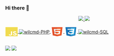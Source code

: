 ### Hi there 👋


<div align="center">
  <a href="https://github.com/wilcmd">
  <img height="150px" src="https://github-readme-stats.vercel.app/api?username=wilcmd&show_icons=true&theme=dracula&include_all_commits=true&count_private=true"/>
  <img height="150px" src="https://github-readme-stats.vercel.app/api/top-langs/?username=wilcmd&layout=compact&langs_count=7&theme=dracula"/>
</div>
  <SPAM>
<div style="display: inline_block"><br>
  <img align="center" alt="wilcmd-Js" height="30" width="40" src="https://raw.githubusercontent.com/devicons/devicon/master/icons/javascript/javascript-plain.svg">
 <!-- <img align="center" alt="wilcmd-Jquery" height="30" width="40" src="https://raw.githubusercontent.com/devicons/devicon/master/icons/jquery/jquery-plain.svg">
  <img align="center" alt="wilcmd-Csharp" height="30" width="40" src="https://raw.githubusercontent.com/devicons/devicon/master/icons/csharp/csharp-plain.svg"> -->
  <img align="center" alt="wilcmd-PHP" height="30" width="40" src="https://cdn.jsdelivr.net/gh/devicons/devicon/icons/php/php-original.svg" >
 <!-- <img align="center" alt="Henrique-Bootstrap" height="30" width="40" src="https://cdn.jsdelivr.net/gh/devicons/devicon/icons/bootstrap/bootstrap-plain-wordmark.svg" > -->
  <img align="center" alt="wilcmd-HTML" height="30" width="40" src="https://raw.githubusercontent.com/devicons/devicon/master/icons/html5/html5-original.svg">
  <img align="center" alt="wilcmd-CSS" height="30" width="40" src="https://raw.githubusercontent.com/devicons/devicon/master/icons/css3/css3-original.svg">
  <img align="center" alt="wilcmd-SQL" height="30" width="40" src="https://cdn.jsdelivr.net/gh/devicons/devicon/icons/mysql/mysql-original-wordmark.svg">
</div>
  
##
  
<div> 
 <a href = "wilque.uscs@gmail.com"><img src="https://img.shields.io/badge/-Gmail-%23333?style=for-the-badge&logo=gmail&logoColor=white" target="_blank"></a>
 <a href="https://www.linkedin.com/in/" target="_blank"><img src="https://img.shields.io/badge/-LinkedIn-%230077B5?style=for-the-badge&logo=linkedin&logoColor=white"      target="_blank"></a> 
</div>
